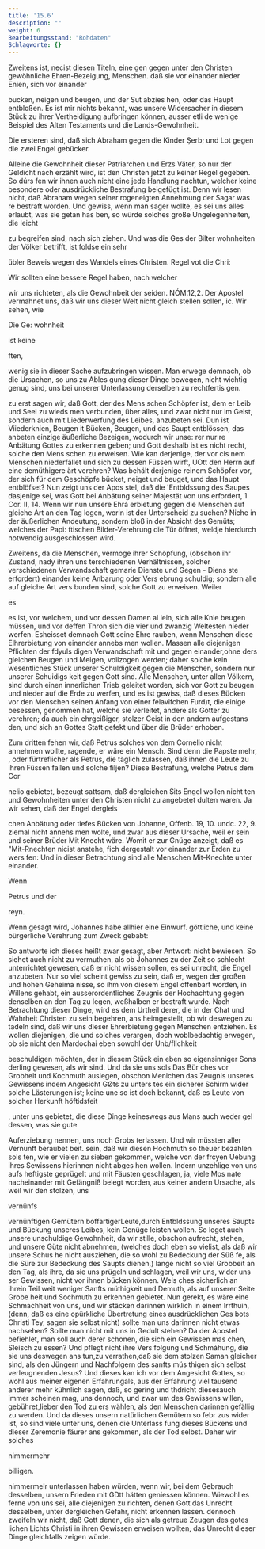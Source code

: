 ```yaml
---
title: '15.6'
description: ""
weight: 6
Bearbeitungsstand: "Rohdaten"
Schlagworte: {}
---
```

<!-- seite 734 -->


Zweitens ist, necist diesen Titeln, eine gen gegen unter den Christen gewöhnliche Ehren-Bezeigung, Menschen. daß sie vor einander nieder Enien, sich vor einander

bucken, neigen und beugen, und der Sut abzies hen, oder das Haupt entbloßen. Es ist mir nichts bekannt, was unsere Widersacher in diesem Stück zu ihrer Vertheidigung aufbringen können, ausser etli de wenige Beispiel des Alten Testaments und die Lands-Gewohnheit.

Die ersteren sind, daß sich Abraham gegen die Kinder Şerb; und Lot gegen die zwei Engel gebücker.

Alleine die Gewohnheit dieser Patriarchen und Erzs Väter, so nur der Geldicht nach erzählt wird, ist den Christen jetzt zu keiner Regel gegeben. So dúrs fen wir ihnen auch nicht eine jede Handlung nachtun, welcher keine besondere oder ausdrückliche Bestrafung beigefügt ist. Denn wir lesen nicht, daß Abraham wegen seiner rogeneigten Annehmung der Sagar was re bestraft worden. Und gewiss, wenn man sager wollte, es sei uns alles erlaubt, was sie getan has ben, so würde solches große Ungelegenheiten, die leicht

zu begreifen sind, nach sich ziehen. Und was die Ges der Bilter wohnheiten der Völker betrifft, ist foldse ein sehr

übler Beweis wegen des Wandels eines Christen. Regel vot die Chri:

Wir sollten eine bessere Regel haben, nach welcher

wir uns richteten, als die Gewohnbeit der seiden. NÓM.12,2. Der Apostel vermahnet uns, daß wir uns dieser Welt nicht gleich stellen sollen, ic. Wir sehen, wie

Die Ge: wohnheit

ist keine

ften,
<!-- seite 735 -->
wenig sie in dieser Sache aufzubringen wissen. Man erwege demnach, ob die Ursachen, so uns zu Ables gung dieser Dinge bewegen, nicht wichtig genug sind, uns bei unserer Unterlassung derselben zu rechtfertis gen.

 zu erst sagen wir, daß Gott, der des Mens schen Schöpfer ist, dem er Leib und Seel zu wieds men verbunden, über alles, und zwar nicht nur im Geist, sondern auch mit Liederwerfung des Leibes, anzubeten sei. Dun ist Viiederknien, Beugen it Bücken, Beugen, und das Saupt entblössen, das anbeten einzige äußerliche Bezeigen, wodurch wir unse: rer nur re Anbätung Gottes zu erkennen geben; und Gott deshalb
 ist es nicht recht, solche den Mens schen zu erweisen. Wie kan derjenige, der vor cis nem Menschen niederfället und sich zu dessen Füssen wirft, UOtt den Herrn auf eine demüthigere ärt verehren? Was behält derjenige reinem Schöpfer vor, der sich für dem Geschöpfe bücket, neiget und beuget, und das Haupt entblöfset? Nun zeigt uns der Apos stel, daß die 'Entbldssung des Saupes dasjenige sei, was Gott bei Anbätung seiner Majestät von uns erfordert, 1 Cor. II, 14. Wenn wir nun unsere Ehrá erbietung gegen die Menschen auf gleiche Art an den Tag legen, worin ist der Unterscheid zu suchen? Niche in der äußerlichen Andeutung, sondern bloß in der Absicht des Gemüts; welches der Papi: ftischen Bilder-Verehrung die Tür öffnet, weldje hierdurch notwendig ausgeschlossen wird.

Zweitens, da die Menschen, vermoge  ihrer Schöpfung, (obschon ihr Zustand, nady ihren uns terschiedenen Verhältnissen, solcher verschiedenen Verwandschaft gemarie Dienste und Gegen - Diens ste erfordert) einander keine Anbarung oder Vers ebrung schuldig; sondern alle auf gleiche Art vers bunden sind, solche Gott zu erweisen. Weiler

es
<!-- seite 736 -->
es ist, vor welchem, und vor dessen Damen al lein, sich alle Knie beugen müssen, und vor deffen Thron sich die vier und zwanzig Weltesten nieder werfen. Esheisset demnach Gott seine Ehre rauben, wenn Menschen diese Elhrerbietung von einander annebs men wollen. Massen alle diejenigen Pflichten der fdyuls digen Verwandschaft mit und gegen einander,ohne ders gleichen Beugen und Meigen, vollzogen werden; daher solche kein wesentliches Stück unserer Schuldigkeit gegen die Menschen, sondern nur unserer Schuidigs keit gegen Gott sind. Alle Menschen, unter allen Völkern, sind durch einen innerlichen Trieb geleitet worden, sich vor Gott zu beugen und nieder auf die Erde zu werfen, und es ist gewiss, daß dieses Bücken vor den Menschen seinen Anfang von einer felavifchen Furd)t, die einige besessen, genommen hat, welche sie verleitet, andere als Götter zu verehren; da auch ein ehrgcißiger, stolzer Geist in den andern aufgestans den, und sich an Gottes Statt gefekt und über die Brüder erhoben.

Zum dritten fehen wir, daß Petrus solches von dem Cornelio nicht annehmen wollte, ragende, er wäre ein Mensch. Sind denn die Papste mehr, , oder fürtreflicher als Petrus, die täglich zulassen, daß ihnen die Leute zu ihren Füssen fallen und solche filjen? Diese Bestrafung, welche Petrus dem Cor

nelio gebietet, bezeugt sattsam, daß dergleichen Sits Engel wollen nicht ten und Gewohnheiten unter den Christen nicht zu angebetet dulten waren. Ja wir sehen, daß der Engel dergleis

chen Anbätung oder tiefes Bücken von Johanne, Offenb. 19, 10. undc. 22, 9. ziemal nicht annehs men wolte, und zwar aus dieser Ursache, weil er sein und seiner Brüder Mit Knecht wäre. Womit er zur Gnüge anzeigt, daß es "Mit-Rnechten nicist anstehe, fich dergestalt vor einander zur Erden zu wers fen: Und in dieser Betrachtung sind alle Menschen Mit-Knechte unter einander.

Wenn

Petrus und der

reyn.
<!-- seite 737 -->
Wenn gesagt wird, Johannes habe allhier eine Einwurf. göttliche, und keine bürgerliche Verehrung zum Zweck gebabt:

So antworte ich dieses heißt zwar gesagt, aber Antwort: nicht bewiesen. So siehet auch nicht zu vermuthen, als ob Johannes zu der Zeit so schlecht unterrichtet gewesen, daß er nicht wissen sollen, es sei unrecht, die Engel anzubeten. Nur so viel scheint gewiss zu sein, daß er, wegen der großen und hohen Geheima nisse, so ihm von diesem Engel offenbart worden, in Willens gehabt, ein ausserordentliches Zeugnis der Hochachtung gegen denselben an den Tag zu legen, weßhalben er bestraft wurde. Nach Betrachtung dieser Dinge, wird es dem Urtheil derer, die in der Chat und Wahrheit Christen zu sein begehren, ans heimgestellt, ob wir deswegen zu tadeln sind, daß wir uns dieser Ehrerbietung gegen Menschen entziehen. Es wollen diejenigen, die und solches verargen, doch woblbedachtig erwegen, ob sie nicht den Mardochai eben sowohl der Unb/flichkeit

beschuldigen möchten, der in diesem Stück ein eben so eigensinniger Sons derling gewesen, als wir sind. Und da sie uns sols Das Bür ches vor Grobheit und Kochmuth auslegen, obschon Menichen das Zeugnis unseres Gewissens indem Angesicht GØts zu unters tes ein sicherer Schirm wider solche Lästerungen ist; keine une so ist doch bekannt, daß es Leute von solcher Herkunft höftidsfeit

, unter uns gebietet, die diese Dinge keineswegs aus Mans auch weder gel dessen, was sie gute

Auferziebung nennen, uns noch Grobs terlassen. Und wir müssten aller Vernunft beraubet beit. sein, daß wir diesen Hochmuth so theuer bezahlen sols ten, wie er vielen zu sieben gekommen, welche von der frcyen Uebung ihres Sewissens hierinnen nicht abges hen wollen. Indern unzehlige von uns aufs heftigste geprügelt und mit Fäusten geschlagen, ja, viele Mos nate nacheinander mit Gefängniß belegt worden, aus keiner andern Ursache, als weil wir den stolzen, uns

vernünfs





<!-- seite 738 -->
vernünftigen Gemütern boffartigerLeute,durch Entbldssung unseres Saupts und Bückung unseres Leibes, kein Genüge leisten wollen. So leget auch unsere unschuldige Gewohnheit, da wir stille, obschon aufrecht, stehen, und unsere Güte nicht abnehmen, (welches doch eben so vielist, als daß wir unsere Schus he nicht ausziehen, die so wohl zu Bedeckung der Süß fe, als die Süre zur Bedeckung des Saupts dienen,) lange nicht so viel Grobbeit an den Tag, als ihre, da sie uns prügeln und schlagen, weil wir uns, wider uns ser Gewissen, nicht vor ihnen bücken können. Wels ches sicherlich an ihrein Teil weit weniger Sanfts müthigkeit und Demuth, als auf unserer Seite Grobe heit und Sochmuth zu erkennen gebietet. Nun gerekt, es wäre eine Schmachheit von uns, und wir stäcken darinnen wirklich in einem Irrthuin, (denn, daß es eine opürkliche Übertretung eines ausdrücklichen Ges bots Christi Tey, sagen sie selbst nicht) sollte man uns darinnen nicht etwas nachsehen? Sollte man nicht mit uns in Gedult stehen? Da der Apostel befiehlet, man soll auch derer schonen, die sich ein Gewissen mas chen, Sleisch zu essen? Und pflegt nicht ihre Vers folgung und Schmáhung, die sie uns deswegen ans tun,zu verrathen,daß sie dem stolzen Saman gleicher sind, als den Jüngern und Nachfolgern des sanfts mús thigen sich selbst verleugnenden Jesus? Und dieses kan ich vor dem Angesicht Gottes, so wohl aus meiner eigenen Erfahrungals, aus der Erfahrung viel tausend anderer mehr kühnlich sagen, daß, so gering und thdricht diesesauch immer scheinen mag, uns dennoch, und zwar um des Gewissens willen, gebühret,lieber den Tod zu ers wählen, als den Menschen darinnen gefällig zu werden. Und da dieses unsern natürlichen Gemütern so febr zus wider ist, so sind viele unter uns, denen die Unterlass fung dieses Bückens und dieser Zeremonie fäurer ans gekommen, als der Tod selbst. Daher wir solches

nimmermehr


billigen.
<!-- seite 739 -->
nimmermelr unterlassen haben würden, wenn wir, bei
dem Gebrauch desselben, unsern Frieden mit GDtt
hätten geniessen können. Wiewohl es ferne von uns
sei, alle diejenigen zu richten, denen Gott das
Unrecht desselben, unter dergleichen Gefahr, nicht
erkennen lassen. dennoch zweifeln wir nicht, daß
Gott denen, die sich als getreue Zeugen des gotes
lichen Lichts Christi in ihren Gewissen erweisen
wollten, das Unrecht dieser Dinge gleichfalls zeigen
würde.

